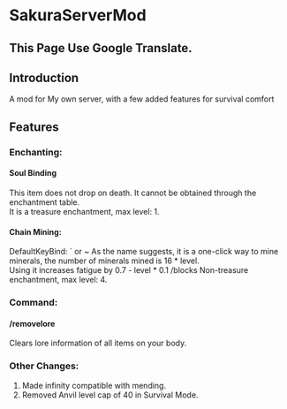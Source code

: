 # SakuraServerMod
## This Page Use Google Translate.
## Introduction
A mod for My own server, with a few added features for survival comfort
## Features 
### Enchanting: 
#### Soul Binding 
This item does not drop on death. 
It cannot be obtained through the enchantment table.    
It is a treasure enchantment, max level: 1. 
#### Chain Mining: 
DefaultKeyBind: ` or ~ 
As the name suggests, it is a one-click way to mine minerals, the number of minerals mined is 16 * level.    
Using it increases fatigue by 0.7 - level * 0.1 /blocks 
Non-treasure enchantment, max level: 4. 
### Command: 
#### /removelore 
Clears lore information of all items on your body.  
### Other Changes: 
1. Made infinity compatible with mending. 
2. Removed Anvil level cap of 40 in Survival Mode.